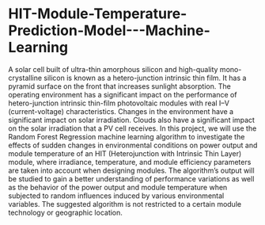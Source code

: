 # HIT-Module-Temperature-Prediction-Model---Machine-Learning

A solar cell built of ultra-thin amorphous silicon and high-quality mono-crystalline silicon is known as a hetero-junction intrinsic thin film. It has a pyramid
surface on the front that increases sunlight absorption. The operating environment has a significant impact on the performance of hetero-junction intrinsic thin-film
photovoltaic modules with real I–V (current-voltage) characteristics. Changes in the environment have a significant impact on solar irradiation. Clouds also have a
significant impact on the solar irradiation that a PV cell receives. In this project, we will use the Random Forest Regression machine learning algorithm to investigate
the effects of sudden changes in environmental conditions on power output and module temperature of an HIT (Heterojunction with Intrinsic Thin Layer) module, where
irradiance, temperature, and module efficiency parameters are taken into account when designing modules. The algorithm’s output will be studied to gain a better
understanding of performance variations as well as the behavior of the power output and module temperature when subjected to random influences induced by various
environmental variables. The suggested algorithm is not restricted to a certain module technology or geographic location.
